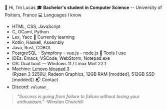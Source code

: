 👋 Hi, I'm Lucas
🎓 **Bachelor's student in Computer Science** -- University of Poitiers, France
💻 Languages I know
- HTML, CSS, JavaScript  
- C, OCaml, Python  
- Lex, Yacc
🚀 Currently learning
- Kotlin, Haskell, Assembly  
- Java, Rust, COBOL
- PostgreSQL - Sympfony - vue.js - node.js
🧰 Tools I use
- IDEs: Emacs, VSCode, WebStorm, Notepad.exe  
- OS: Dual boot — Windows 11 / Linux Mint 22.1  
- Machine: [Lenovo Ideapad 3](https://www.lenovo.com/fr/fr/p/laptops/ideapad/ideapad-300/ideapad-3-15are05/88ips301432)  
  (Ryzen 3 3250U, Radeon Graphics, 12GB RAM [modded], 512GB SSD [modded])
📬 Contact
- Discord: `valuman_`

> *"Success is going from failure to failure without losing your enthusiasm."* -Winston Churchill
